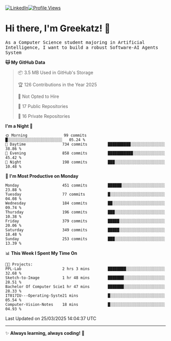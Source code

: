 [![LinkedIn](https://img.shields.io/badge/LinkedIn-0077B5?style=flat&logo=linkedin&logoColor=white)](https://www.linkedin.com/in/hungarbeit1912/)[![Profile Views](https://komarev.com/ghpvc/?username=Greekatz&color=blue&style=flat-square)](https://github.com/Greekatz)  


# Hi there, I'm Greekatz! 👋

<samp>As a Computer Science student majoring in Artificial Intelligence, I want to build a robust Software-AI Agents System<samp>


<!--START_SECTION:waka-->
**🐱 My GitHub Data** 

> 📦 3.5 MB Used in GitHub's Storage 
 > 
> 🏆 126 Contributions in the Year 2025
 > 
> 🚫 Not Opted to Hire
 > 
> 📜 17 Public Repositories 
 > 
> 🔑 16 Private Repositories 
 > 
**I'm a Night 🦉** 

```text
🌞 Morning                99 commits          █░░░░░░░░░░░░░░░░░░░░░░░░   05.24 % 
🌆 Daytime                734 commits         ██████████░░░░░░░░░░░░░░░   38.86 % 
🌃 Evening                858 commits         ███████████░░░░░░░░░░░░░░   45.42 % 
🌙 Night                  198 commits         ███░░░░░░░░░░░░░░░░░░░░░░   10.48 % 
```
📅 **I'm Most Productive on Monday** 

```text
Monday                   451 commits         ██████░░░░░░░░░░░░░░░░░░░   23.88 % 
Tuesday                  77 commits          █░░░░░░░░░░░░░░░░░░░░░░░░   04.08 % 
Wednesday                184 commits         ██░░░░░░░░░░░░░░░░░░░░░░░   09.74 % 
Thursday                 196 commits         ███░░░░░░░░░░░░░░░░░░░░░░   10.38 % 
Friday                   379 commits         █████░░░░░░░░░░░░░░░░░░░░   20.06 % 
Saturday                 349 commits         █████░░░░░░░░░░░░░░░░░░░░   18.48 % 
Sunday                   253 commits         ███░░░░░░░░░░░░░░░░░░░░░░   13.39 % 
```


📊 **This Week I Spent My Time On** 

```text
🐱‍💻 Projects: 
PPL-Lab                  2 hrs 3 mins        ████████░░░░░░░░░░░░░░░░░   32.68 % 
Sketch-to-Image          1 hr 48 mins        ███████░░░░░░░░░░░░░░░░░░   28.51 % 
Bachelor Of Computer Scie1 hr 47 mins        ███████░░░░░░░░░░░░░░░░░░   28.33 % 
IT017IU---Operating-Syste21 mins             █░░░░░░░░░░░░░░░░░░░░░░░░   05.54 % 
Computer-Vision-Notes    18 mins             █░░░░░░░░░░░░░░░░░░░░░░░░   04.93 % 
```


 Last Updated on 25/03/2025 14:04:37 UTC
<!--END_SECTION:waka-->

---
✨ **Always learning, always coding!** 🚀
